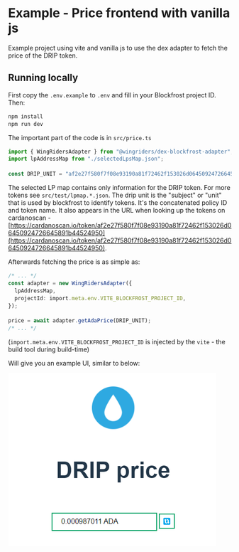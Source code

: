 # Example - Price frontend with vanilla js

Example project using vite and vanilla js to use the dex adapter
to fetch the price of the DRIP token.

## Running locally

First copy the `.env.example` to `.env` and fill in your Blockfrost project ID. Then:

```sh
npm install
npm run dev
```

The important part of the code is in `src/price.ts`

```ts
import { WingRidersAdapter } from "@wingriders/dex-blockfrost-adapter";
import lpAddressMap from "./selectedLpsMap.json";

const DRIP_UNIT = "af2e27f580f7f08e93190a81f72462f153026d06450924726645891b44524950";
```

The selected LP map contains only information for the DRIP token. For more tokens see `src/test/lpmap.*.json`.
The drip unit is the "subject" or "unit" that is used by blockfrost to identify tokens. It's the concatenated
policy ID and token name. It also appears in the URL when looking up the tokens on cardanoscan - [https://cardanoscan.io/token/af2e27f580f7f08e93190a81f72462f153026d06450924726645891b44524950](https://cardanoscan.io/token/af2e27f580f7f08e93190a81f72462f153026d06450924726645891b44524950).

Afterwards fetching the price is as simple as:

```ts
/* ... */
const adapter = new WingRidersAdapter({
  lpAddressMap,
  projectId: import.meta.env.VITE_BLOCKFROST_PROJECT_ID,
});

price = await adapter.getAdaPrice(DRIP_UNIT);
/* ... */
```

(`import.meta.env.VITE_BLOCKFROST_PROJECT_ID` is injected by the `vite` - the build tool during build-time)

Will give you an example UI, similar to below:

![screenshot](./screenshot.png)
